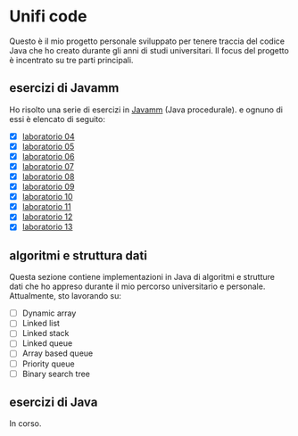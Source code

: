# Unifi code

Questo è il mio progetto personale sviluppato per tenere traccia del codice Java che ho creato durante gli anni di studi universitari. Il focus del progetto è incentrato su tre parti principali.

## esercizi di Javamm

Ho risolto una serie di esercizi in [Javamm](https://github.com/LorenzoBettini/javamm) (Java procedurale). e ognuno di essi è elencato di seguito:

- [x] [laboratorio 04](https://github.com/lorenzoyang/unifi-code/blob/master/javamm-exercises/src/main/java/com/github/lorenzoyang/lab04)
- [x] [laboratorio 05](https://github.com/lorenzoyang/unifi-code/blob/master/javamm-exercises/src/main/java/com/github/lorenzoyang/lab05)
- [x] [laboratorio 06](https://github.com/lorenzoyang/unifi-code/blob/master/javamm-exercises/src/main/java/com/github/lorenzoyang/lab06)
- [x] [laboratorio 07](https://github.com/lorenzoyang/unifi-code/blob/master/javamm-exercises/src/main/java/com/github/lorenzoyang/lab07)
- [x] [laboratorio 08](https://github.com/lorenzoyang/unifi-code/blob/master/javamm-exercises/src/main/java/com/github/lorenzoyang/lab08)
- [x] [laboratorio 09](https://github.com/lorenzoyang/unifi-code/tree/master/javamm-exercises/src/main/java/com/github/lorenzoyang/lab09)
- [x] [laboratorio 10](https://github.com/lorenzoyang/unifi-code/tree/master/javamm-exercises/src/main/java/com/github/lorenzoyang/lab10)
- [x] [laboratorio 11](https://github.com/lorenzoyang/unifi-code/tree/master/javamm-exercises/src/main/java/com/github/lorenzoyang/lab11)
- [x] [laboratorio 12](https://github.com/lorenzoyang/unifi-code/tree/master/javamm-exercises/src/main/java/com/github/lorenzoyang/lab12)
- [x] [laboratorio 13](https://github.com/lorenzoyang/unifi-code/tree/master/javamm-exercises/src/main/java/com/github/lorenzoyang/lab13)

## algoritmi e struttura dati

Questa sezione contiene implementazioni in Java di algoritmi e strutture dati che ho appreso durante il mio percorso universitario e personale. Attualmente, sto lavorando su:

- [ ] Dynamic array
- [ ] Linked list
- [ ] Linked stack
- [ ] Linked queue
- [ ] Array based queue
- [ ] Priority queue
- [ ] Binary search tree

## esercizi di Java

In corso. 

